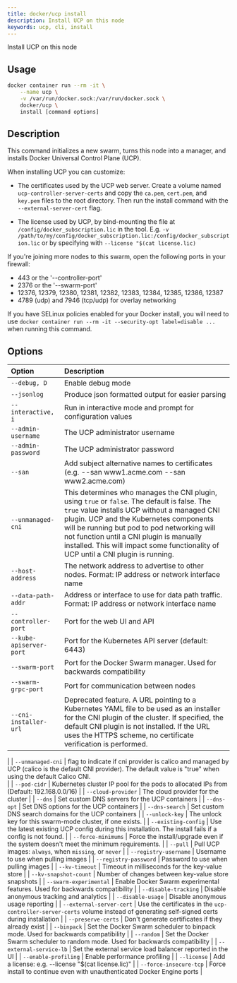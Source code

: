 ```yaml
---
title: docker/ucp install
description: Install UCP on this node
keywords: ucp, cli, install
---
```


Install UCP on this node

## Usage

```bash
docker container run --rm -it \
    --name ucp \
    -v /var/run/docker.sock:/var/run/docker.sock \
    docker/ucp \
    install [command options]
```

## Description

This command initializes a new swarm, turns this node into a manager, and installs
Docker Universal Control Plane (UCP).

When installing UCP you can customize:

  * The certificates used by the UCP web server. Create a volume
    named `ucp-controller-server-certs` and copy the `ca.pem`, `cert.pem`, and `key.pem`
    files to the root directory. Then run the install command with the
    `--external-server-cert` flag.

  * The license used by UCP, by bind-mounting the file at
    `/config/docker_subscription.lic` in the tool.  E.g. `-v /path/to/my/config/docker_subscription.lic:/config/docker_subscription.lic`
    or by specifying with `--license "$(cat license.lic)`

If you're joining more nodes to this swarm, open the following ports in your
firewall:

  * 443 or the '--controller-port'
  * 2376 or the '--swarm-port'
  * 12376, 12379, 12380, 12381, 12382, 12383, 12384, 12385, 12386, 12387
  * 4789 (udp) and 7946 (tcp/udp) for overlay networking

If you have SELinux policies enabled for your Docker install, you will need to
use `docker container run --rm -it --security-opt label=disable ...` when running this
command.

## Options

| Option                   | Description                                                                                                                                                                                                                               |
|:-------------------------|:------------------------------------------------------------------------------------------------------------------------------------------------------------------------------------------------------------------------------------------|
| `--debug, D`             | Enable debug mode                                                                                                                                                                                                                         |
| `--jsonlog`              | Produce json formatted output for easier parsing                                                                                                                                                                                          |
| `--interactive, i`       | Run in interactive mode and prompt for configuration values                                                                                                                                                                               |
| `--admin-username`       | The UCP administrator username                                                                                                                                                                                                            |
| `--admin-password`       | The UCP administrator password                                                                                                                                                                                                            |
| `--san`                  | Add subject alternative names to certificates (e.g. --san www1.acme.com --san www2.acme.com)                                                                                                                                                                                                                                                                                         |
| `--unmanaged-cni`        | This determines who manages the CNI plugin, using `true` or `false`. The default is false. The `true` value installs UCP without a managed CNI plugin. UCP and the Kubernetes components will be running but pod to pod networking will not function until a CNI plugin is manually installed. This will impact some functionality of UCP until a CNI plugin is running.                                                                                                                                           |
| `--host-address`         | The network address to advertise to other nodes. Format: IP address or network interface name                                                                                                                                             |
| `--data-path-addr`       | Address or interface to use for data path traffic. Format: IP address or network interface name                                                                                                                                           |
| `--controller-port`      | Port for the web UI and API                                                                                                                                                                                                               |
| `--kube-apiserver-port`  | Port for the Kubernetes API server (default: 6443)                                                                                                                                                                                        |
| `--swarm-port`           | Port for the Docker Swarm manager. Used for backwards compatibility                                                                                                                                                                       |
| `--swarm-grpc-port`      | Port for communication between nodes                                                                                                                                                                                                      |
| `--cni-installer-url`    | Deprecated feature. A URL pointing to a Kubernetes YAML file to be used as an installer for the CNI plugin of the cluster. If specified, the default CNI plugin is not installed. If the URL uses the HTTPS scheme, no certificate verification is performed.       
|
| `--unmanaged-cni`        | flag to indicate if cni provider is calico and managed by UCP (calico is the default CNI provider). The default value is "true" when using the default Calico CNI.    
|
| `--pod-cidr`             | Kubernetes cluster IP pool for the pods to allocated IPs from (Default: 192.168.0.0/16)                                                                                                                                                    |
| `--cloud-provider`       | The cloud provider for the cluster                                                                                                                                                                                                        |
| `--dns`                  | Set custom DNS servers for the UCP containers                                                                                                                                                                                             |
| `--dns-opt`              | Set DNS options for the UCP containers                                                                                                                                                                                                    |
| `--dns-search`           | Set custom DNS search domains for the UCP containers                                                                                                                                                                                      |
| `--unlock-key`           | The unlock key for this swarm-mode cluster, if one exists.                                                                                                                                                                                |
| `--existing-config`      | Use the latest existing UCP config during this installation. The install fails if a config is not found.                                                                                                                                  |
| `--force-minimums`       | Force the install/upgrade even if the system doesn't meet the minimum requirements.                                                                                                                                                       |
| `--pull`                 | Pull UCP images: `always`, when `missing`, or `never`                                                                                                                                                                                     |
| `--registry-username`    | Username to use when pulling images                                                                                                                                                                                                       |
| `--registry-password`    | Password to use when pulling images                                                                                                                                                                                                       |
| `--kv-timeout`           | Timeout in milliseconds for the key-value store                                                                                                                                                                                           |
| `--kv-snapshot-count`    | Number of changes between key-value store snapshots                                                                                                                                                                                       |
| `--swarm-experimental`   | Enable Docker Swarm experimental features. Used for backwards compatibility                                                                                                                                                               |
| `--disable-tracking`     | Disable anonymous tracking and analytics                                                                                                                                                                                                  |
| `--disable-usage`        | Disable anonymous usage reporting                                                                                                                                                                                                         |
| `--external-server-cert` | Use the certificates in the `ucp-controller-server-certs` volume instead of generating self-signed certs during installation                                                                                                                                                  |
| `--preserve-certs`       | Don't generate certificates if they already exist                                                                                                                                                                                         |
| `--binpack`              | Set the Docker Swarm scheduler to binpack mode. Used for backwards compatibility                                                                                                                                                          |
| `--random`               | Set the Docker Swarm scheduler to random mode. Used for backwards compatibility                                                                                                                                                           |
| `--external-service-lb`  | Set the external service load balancer reported in the UI                                                                                                                                                                                 |
| `--enable-profiling`     | Enable performance profiling                                                                                                                                                                                                              |
| `--license`              | Add a license: e.g. --license "$(cat license.lic)"                                                                                                                                                                                        |
| `--force-insecure-tcp`   | Force install to continue even with unauthenticated Docker Engine ports                                                                                                                                                                   |
